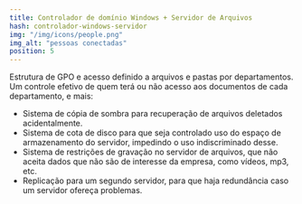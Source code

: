 ```yaml
---
title: Controlador de domínio Windows + Servidor de Arquivos
hash: controlador-windows-servidor
img: "/img/icons/people.png"
img_alt: "pessoas conectadas"
position: 5
---
```


Estrutura de GPO e acesso definido a arquivos e pastas por departamentos. Um controle efetivo de quem terá ou
não acesso aos documentos de cada departamento, e mais:

- Sistema de cópia de sombra para recuperação de arquivos deletados acidentalmente.
- Sistema de cota de disco para que seja controlado uso do espaço de armazenamento do servidor, impedindo o uso indiscriminado desse.
- Sistema de restrições de gravação no servidor de arquivos, que não aceita dados que não são de interesse da empresa, como vídeos, mp3, etc.
- Replicação para um segundo servidor, para que haja redundância caso um servidor ofereça problemas.
